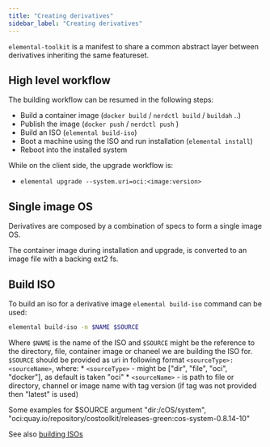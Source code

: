 ```yaml
---
title: "Creating derivatives"
sidebar_label: "Creating derivatives"
---
```


`elemental-toolkit` is a manifest to share a common abstract layer between derivatives inheriting the same featureset. 

## High level workflow

The building workflow can be resumed in the following steps:

- Build a container image (`docker build` / `nerdctl build` / `buildah` ..)
- Publish the image (`docker push` / `nerdctl push` )
- Build an ISO (`elemental build-iso`)
- Boot a machine using the ISO and run installation (`elemental install`)
- Reboot into the installed system

While on the client side, the upgrade workflow is:
- `elemental upgrade --system.uri=oci:<image:version>`

## Single image OS

Derivatives are composed by a combination of specs to form a single image OS.

The container image during installation and upgrade, is converted to an image file with a backing ext2 fs. 

## Build ISO

To build an iso for a derivative image `elemental build-iso` command can be used:

```bash
elemental build-iso -n $NAME $SOURCE
```

Where `$NAME` is the name of the ISO and `$SOURCE` might be the reference to the directory, file, container image or chaneel we are building the ISO for. `$SOURCE` should be provided as uri in following format `<sourceType>:<sourceName>`, where:
    * `<sourceType>` - might be ["dir", "file", "oci", "docker"], as default is taken "oci"
    * `<sourceName>` - is path to file or directory, channel or image name with tag version (if tag was not provided then "latest" is used)

Some examples for $SOURCE argument "dir:/cOS/system", "oci:quay.io/repository/costoolkit/releases-green:cos-system-0.8.14-10"

See also [building ISOs](../creating-derivatives/build_iso)
